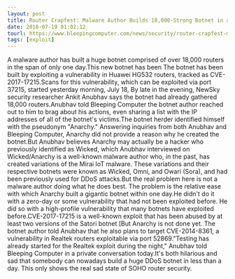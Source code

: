 ```yaml
---
layout: post
title: Router Crapfest: Malware Author Builds 18,000-Strong Botnet in a Day
date: 2018-07-19 01:02:12
tourl: https://www.bleepingcomputer.com/news/security/router-crapfest-malware-author-builds-18-000-strong-botnet-in-a-day/
tags: [exploit]
---
```

A malware author has built a huge botnet comprised of over 18,000 routers in the span of only one day.This new botnet has been The botnet has been built by exploiting a vulnerability in Huawei HG532 routers, tracked as CVE-2017-17215.Scans for this vulnerability, which can be exploited via port 37215, started yesterday morning, July 18, By late in the evening, NewSky security researcher Ankit Anubhav says the botnet had already gathered 18,000 routers.Anubhav told Bleeping Computer the botnet author reached out to him to brag about his actions, even sharing a list with the IP addresses of all of the botnet's victims.The botnet herder identified himself with the pseudonym "Anarchy." Answering inquiries from both Anubhav and Bleeping Computer, Anarchy did not provide a reason why he created the botnet.But Anubhav believes Anarchy may actually be a hacker who previously identified as Wicked, which Anubhav interviewed on Wicked/Anarchy is a well-known malware author who, in the past, has created variations of the Mirai IoT malware. These variations and their respective botnets were known as Wicked, Omni, and Owari (Sora), and had been previously used for DDoS attacks.But the real problem here is not a malware author doing what he does best. The problem is the relative ease with which Anarchy built a gigantic botnet within one day.He didn't do it with a zero-day or some vulnerability that had not been exploited before. He did so with a high-profile vulnerability that many botnets have exploited before.CVE-2017-17215 is a well-known exploit that has been abused by at least two versions of the Satori botnet [But Anarchy is not done yet. The botnet author told Anubhav that he also plans to target CVE-2014-8361, a vulnerability in Realtek routers exploitable via port 52869."Testing has already started for the Realtek exploit during the night," Anubhav told Bleeping Computer in a private conversation today.It's both hilarious and sad that somebody can nowadays build a huge DDoS botnet in less than a day. This only shows the real sad state of SOHO router security.